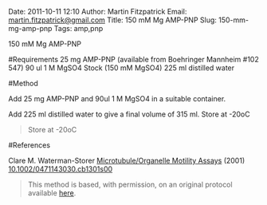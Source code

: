 Date: 2011-10-11 12:10
Author: Martin Fitzpatrick
Email: martin.fitzpatrick@gmail.com
Title: 150 mM Mg AMP-PNP
Slug: 150-mm-mg-amp-pnp
Tags: amp,pnp

150 mM Mg AMP-PNP





#Requirements
25 mg AMP-PNP (available from Boehringer Mannheim #102 547)
90 ul 1 M MgSO4 Stock (150 mM MgSO4)
225 ml distilled water

#Method

Add 25 mg AMP-PNP and 90ul 1 M MgSO4 in a suitable container.



Add 225 ml distilled water to give a final volume of 315 ml. Store at -20oC


>Store at -20oC




#References


Clare M. Waterman-Storer [Microtubule/Organelle Motility Assays](http://dx.doi.org/10.1002/0471143030.cb1301s00)  (2001)
[10.1002/0471143030.cb1301s00](http://dx.doi.org/10.1002/0471143030.cb1301s00)





>This method is based, with permission, on an original protocol available [here](doi:10.1002/0471143030.cb1301s00).

